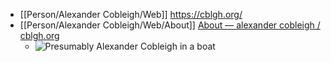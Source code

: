 - [[Person/Alexander Cobleigh/Web]] https://cblgh.org/
- [[Person/Alexander Cobleigh/Web/About]] [About — alexander cobleigh / cblgh.org](https://cblgh.org/about/)
	- ![Presumably Alexander Cobleigh in a boat](https://cblgh.org/media/sail-away.jpg)